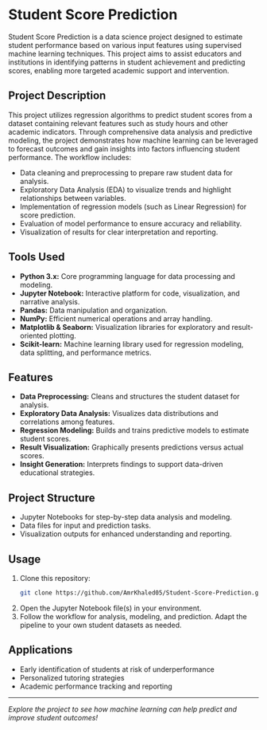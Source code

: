 # Student Score Prediction

Student Score Prediction is a data science project designed to estimate student performance based on various input features using supervised machine learning techniques. This project aims to assist educators and institutions in identifying patterns in student achievement and predicting scores, enabling more targeted academic support and intervention.

## Project Description

This project utilizes regression algorithms to predict student scores from a dataset containing relevant features such as study hours and other academic indicators. Through comprehensive data analysis and predictive modeling, the project demonstrates how machine learning can be leveraged to forecast outcomes and gain insights into factors influencing student performance. The workflow includes:

- Data cleaning and preprocessing to prepare raw student data for analysis.
- Exploratory Data Analysis (EDA) to visualize trends and highlight relationships between variables.
- Implementation of regression models (such as Linear Regression) for score prediction.
- Evaluation of model performance to ensure accuracy and reliability.
- Visualization of results for clear interpretation and reporting.

## Tools Used

- **Python 3.x:** Core programming language for data processing and modeling.
- **Jupyter Notebook:** Interactive platform for code, visualization, and narrative analysis.
- **Pandas:** Data manipulation and organization.
- **NumPy:** Efficient numerical operations and array handling.
- **Matplotlib & Seaborn:** Visualization libraries for exploratory and result-oriented plotting.
- **Scikit-learn:** Machine learning library used for regression modeling, data splitting, and performance metrics.

## Features

- **Data Preprocessing:** Cleans and structures the student dataset for analysis.
- **Exploratory Data Analysis:** Visualizes data distributions and correlations among features.
- **Regression Modeling:** Builds and trains predictive models to estimate student scores.
- **Result Visualization:** Graphically presents predictions versus actual scores.
- **Insight Generation:** Interprets findings to support data-driven educational strategies.

## Project Structure

- Jupyter Notebooks for step-by-step data analysis and modeling.
- Data files for input and prediction tasks.
- Visualization outputs for enhanced understanding and reporting.

## Usage

1. Clone this repository:
   ```bash
   git clone https://github.com/AmrKhaled05/Student-Score-Prediction.git
   ```
2. Open the Jupyter Notebook file(s) in your environment.
3. Follow the workflow for analysis, modeling, and prediction. Adapt the pipeline to your own student datasets as needed.

## Applications

- Early identification of students at risk of underperformance
- Personalized tutoring strategies
- Academic performance tracking and reporting

---

*Explore the project to see how machine learning can help predict and improve student outcomes!*
